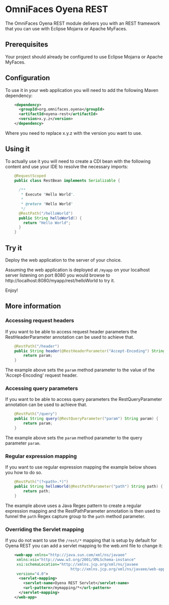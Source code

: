 
# OmniFaces Oyena REST

The OmniFaces Oyena REST module delivers you with an REST framework that you
can use with Eclipse Mojarra or Apache MyFaces.

## Prerequisites

Your project should already be configured to use Eclipse Mojarra or Apache
MyFaces.

## Configuration

To use it in your web application you will need to add the following Maven
dependency:

```xml
    <dependency>
      <groupId>org.omnifaces.oyena</groupId>
      <artifactId>oyena-rest</artifactId>
      <version>x.y.z</version>
    </dependency>
```

Where you need to replace x.y.z with the version you want to use.

## Using it

To actually use it you will need to create a CDI bean with the following content
and use your IDE to resolve the necessary imports:

```java
    @RequestScoped
    public class RestBean implements Serializable {
 
      /**
       * Execute "Hello World".
       *
       * @return "Hello World"
       */
      @RestPath("/helloWorld")
      public String helloWorld() {
        return "Hello World";
      }
    }
```

## Try it

Deploy the web application to the server of your choice.

Assuming the web application is deployed at `/myapp` on your localhost server
listening on port 8080 you would browse to 
http://localhost:8080/myapp/rest/helloWorld to try it.

Enjoy!

## More information

### Accessing request headers

If you want to be able to access request header parameters the RestHeaderParameter
annotation can be used to achieve that.

```java
    @RestPath("/header")
    public String header(@RestHeaderParameter("Accept-Encoding") String param) {
        return param;
    }
```

The example above sets the `param` method parameter to the value of the 
'Accept-Encoding' request header.

### Accessing query parameters

If you want to be able to access query parameters the RestQueryParameter
annotation can be used to achieve that.

```java
    @RestPath("/query")
    public String query(@RestQueryParameter("param") String param) {
        return param;
    }
```

The example above sets the `param` method parameter to the query parameter `param`.

### Regular expression mapping

If you want to use regular expression mapping the example below shows you how to
do so.

```java
    @RestPath("(?<path>.*)")
    public String helloWorld(@RestPathParameter("path") String path) {
        return path;
    }
```

The example above uses a Java Regex pattern to create a regular expression mapping
and the RestPathParameter annotation is then used to funnel the `path` Regex 
capture group to the `path` method parameter.

### Overriding the Servlet mapping

If you do not want to use the `/rest/*` mapping that is setup by default for
Oyena REST you can add a servlet mapping to the web.xml file to change it:

```xml
    <web-app xmlns="http://java.sun.com/xml/ns/javaee"
	 xmlns:xsi="http://www.w3.org/2001/XMLSchema-instance"
	 xsi:schemaLocation="http://xmlns.jcp.org/xml/ns/javaee
                             http://xmlns.jcp.org/xml/ns/javaee/web-app_4_0.xsd"
	 version="4.0">
      <servlet-mapping>
        <servlet-name>Oyena REST Servlet</servlet-name>
        <url-pattern>/mymapping/*</url-pattern>
      </servlet-mapping>
    </web-app>
```
